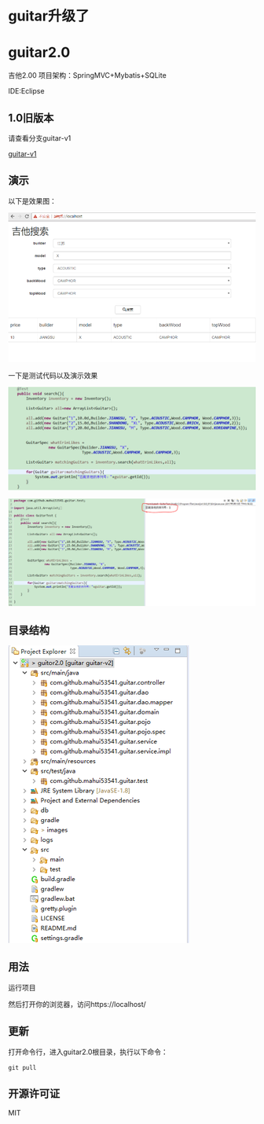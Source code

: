 # guitar升级了
# guitar2.0
吉他2.00
项目架构：SpringMVC+Mybatis+SQLite

IDE:Eclipse

## 1.0旧版本

请查看分支guitar-v1

[guitar-v1](https://github.com/mahui53541/guitar/tree/guitar-v1) 

## 演示

以下是效果图：

![效果图](images/2-1.PNG)

一下是测试代码以及演示效果

![测试代码](images/2-3.PNG)

![控制台输出](images/2-4.PNG)


## 目录结构

![目录结构](images/2-2.PNG)

## 用法

运行项目

然后打开你的浏览器，访问https://localhost/

## 更新

打开命令行，进入guitar2.0根目录，执行以下命令：

	git pull

## 开源许可证
 MIT
